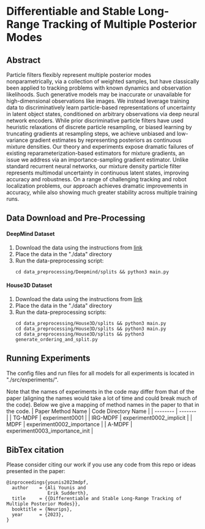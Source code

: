 # Differentiable and Stable Long-Range Tracking of Multiple Posterior Modes

## Abstract

Particle filters flexibly represent multiple posterior modes nonparametrically, via a collection of weighted samples, but have classically been applied to tracking problems with known dynamics and observation likelihoods. Such generative models may be inaccurate or unavailable for high-dimensional observations like images. We instead leverage training data to discriminatively learn particle-based representations of uncertainty in latent object states, conditioned on arbitrary observations via deep neural network encoders. While prior discriminative particle filters have used heuristic relaxations of discrete particle resampling, or biased learning by truncating gradients at resampling steps, we achieve unbiased and low-variance gradient estimates by representing posteriors as continuous mixture densities. Our theory and experiments expose dramatic failures of existing reparameterization-based estimators for mixture gradients, an issue we address via an importance-sampling gradient estimator. Unlike standard recurrent neural networks, our mixture density particle filter represents multimodal uncertainty in continuous latent states, improving accuracy and robustness. On a range of challenging tracking and robot localization problems, our approach achieves dramatic improvements in accuracy, while also showing much greater stability across multiple training runs.

## Data Download and Pre-Processing

#### DeepMind Dataset
1. Download the data using the instructions from [link](https://github.com/tu-rbo/differentiable-particle-filters)
2. Place the data in the "./data" directory
3. Run the data-preprocessing script:
	```
	cd data_preprocessing/Deepmind/splits && python3 main.py
	```

#### House3D Dataset
1. Download the data using the instructions from [link](https://github.com/AdaCompNUS/pfnet)
2. Place the data in the "./data" directory
3. Run the data-preprocessing scripts:
	```
	cd data_preprocessing/House3D/splits && python3 main.py
	cd data_preprocessing/House3D/splits && python3 main.py
	cd data_preprocessing/House3D/splits && python3 generate_ordering_and_split.py
	```


## Running Experiments
The config files and run files for all models for all experiments is located in "./src/experiments/".





Note that the names of experiments in the code may differ from that of the paper (aligning the names would take a lot of time and could break much of the code). 
Below we give a mapping of method names in the paper to that in the code.
| Paper Method Name   | Code Directory Name |
| --------     | ------- |
| TG-MDPF      | experiment0001    |
| IRG-MDPF     | experiment0002_implicit     |
| MDPF         | experiment0002_importance    |
| A-MDPF       | experiment0003_importance_init   |



## BibTex citation

Please consider citing our work if you use any code from this repo or ideas presented in the paper:
```
@inproceedings{younis2023mdpf,
  author    = {Ali Younis and
               Erik Sudderth},
  title     = {{Differentiable and Stable Long-Range Tracking of Multiple Posterior Modes}},
  booktitle = {Neurips},
  year      = {2023},
}
```

